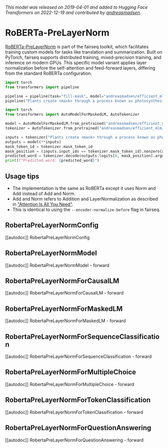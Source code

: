 <!--Copyright 2022 The HuggingFace Team. All rights reserved.

Licensed under the Apache License, Version 2.0 (the "License"); you may not use this file except in compliance with
the License. You may obtain a copy of the License at

http://www.apache.org/licenses/LICENSE-2.0

Unless required by applicable law or agreed to in writing, software distributed under the License is distributed on
an "AS IS" BASIS, WITHOUT WARRANTIES OR CONDITIONS OF ANY KIND, either express or implied. See the License for the
specific language governing permissions and limitations under the License.

⚠️ Note that this file is in Markdown but contain specific syntax for our doc-builder (similar to MDX) that may not be
rendered properly in your Markdown viewer.

-->
*This model was released on 2019-04-01 and added to Hugging Face Transformers on 2022-12-19 and contributed by [andreasmadsen](https://huggingface.co/andreasmadsen).*

# RoBERTa-PreLayerNorm

[RoBERTa-PreLayerNorm](https://huggingface.co/papers/1904.01038) is part of the fairseq toolkit, which facilitates training custom models for tasks like translation and summarization. Built on PyTorch, fairseq supports distributed training, mixed-precision training, and inference on modern GPUs. This specific model variant applies layer normalization before the self-attention and feed-forward layers, differing from the standard RoBERTa configuration.

<hfoptions id="usage">
<hfoption id="Pipeline">

```py
import torch
from transformers import pipeline

pipeline = pipeline(task="fill-mask", model="andreasmadsen/efficient_mlm_m0.40", dtype="auto")
pipeline("Plants create <mask> through a process known as photosynthesis.")
```

</hfoption>
<hfoption id="AutoModel">

```py
import torch
from transformers import AutoModelForMaskedLM, AutoTokenizer

model = AutoModelForMaskedLM.from_pretrained("andreasmadsen/efficient_mlm_m0.40", dtype="auto")
tokenizer = AutoTokenizer.from_pretrained("andreasmadsen/efficient_mlm_m0.40")

inputs = tokenizer("Plants create <mask> through a process known as photosynthesis.", return_tensors="pt")
outputs = model(**inputs)
mask_token_id = tokenizer.mask_token_id
mask_position = (inputs.input_ids == tokenizer.mask_token_id).nonzero(as_tuple=True)[1]
predicted_word = tokenizer.decode(outputs.logits[0, mask_position].argmax(dim=-1))
print(f"Predicted word: {predicted_word}")
```

</hfoption>
</hfoptions>

## Usage tips

- The implementation is the same as RoBERTa except it uses Norm and Add instead of Add and Norm.
- Add and Norm refers to Addition and LayerNormalization as described in ["Attention Is All You Need"](https://arxiv.org/abs/1706.03762).
- This is identical to using the `--encoder-normalize-before` flag in fairseq.

## RobertaPreLayerNormConfig

[[autodoc]] RobertaPreLayerNormConfig

## RobertaPreLayerNormModel

[[autodoc]] RobertaPreLayerNormModel
    - forward

## RobertaPreLayerNormForCausalLM

[[autodoc]] RobertaPreLayerNormForCausalLM
    - forward

## RobertaPreLayerNormForMaskedLM

[[autodoc]] RobertaPreLayerNormForMaskedLM
    - forward

## RobertaPreLayerNormForSequenceClassification

[[autodoc]] RobertaPreLayerNormForSequenceClassification
    - forward

## RobertaPreLayerNormForMultipleChoice

[[autodoc]] RobertaPreLayerNormForMultipleChoice
    - forward

## RobertaPreLayerNormForTokenClassification

[[autodoc]] RobertaPreLayerNormForTokenClassification
    - forward

## RobertaPreLayerNormForQuestionAnswering

[[autodoc]] RobertaPreLayerNormForQuestionAnswering
    - forward

